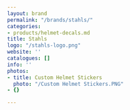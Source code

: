 ```yaml
---
layout: brand
permalink: "/brands/stahls/"
categories:
- products/helmet-decals.md
title: Stahls
logo: "/stahls-logo.png"
website: ''
catalogues: []
info: ''
photos:
- title: Custom Helmet Stickers
  photo: "/Custom Helmet Stickers.PNG"
- {}

---
```

